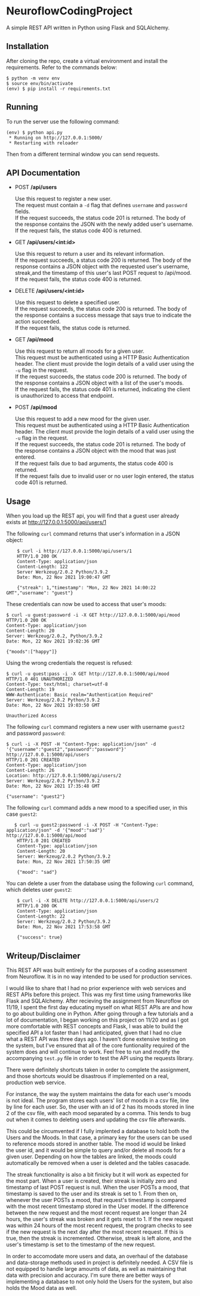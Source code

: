 NeuroflowCodingProject
=======================

A simple REST API written in Python using Flask and SQLAlchemy.

Installation
------------

After cloning the repo, create a virtual environment and install the requirements. Refer to the commands below:

    $ python -m venv env
    $ source env/bin/activate
    (env) $ pip install -r requirements.txt

Running
-------

To run the server use the following command:

    (env) $ python api.py
     * Running on http://127.0.0.1:5000/
     * Restarting with reloader

Then from a different terminal window you can send requests.

API Documentation
-----------------

- POST **/api/users**

    Use this request to register a new user.<br>
    The request must contain a `-d` flag that defines `username` and `password` fields.<br>
    If the request succeeds, the status code 201 is returned. The body of the response contains the JSON with the newly added user's username.<br>
    If the request fails, the status code 400 is returned.<br>

- GET **/api/users/&lt;int:id&gt;**

    Use this request to return a user and its relevant information.<br>
    If the request succeeds, a status code 200 is returned. The body of the response contains a JSON object with the requested user's username, streak,and the timestamp of this user's last POST request to /api/mood.<br>
    If the request fails, the status code 400 is returned.
    
- DELETE **/api/users/&lt;int:id&gt;**

    Use this request to delete a specified user.<br>
    If the request succeeds, the status code 200 is returned. The body of the response contains a success message that says true to indicate the action succeeded.<br>
    If the request fails, the status code is returned.

- GET **/api/mood**

    Use this request to return all moods for a given user.<br>
    This request must be authenticated using a HTTP Basic Authentication header. The client must provide the login details of a valid user using the `-u` flag in the request.<br>
    If the request succeeds, the status code 200 is returned. The body of the response contains a JSON object with a list of the user's moods.<br>
    If the request fails, the status code 401 is returned, indicating the client is unauthorized to access that endpoint.
    
- POST **/api/mood**

    Use this request to add a new mood for the given user.<br>
    This request must be authenticated using a HTTP Basic Authentication header. The client must provide the login details of a valid user using the `-u` flag in the request.<br>
    If the request succeeds, the status code 201 is returned. The body of the response contains a JSON object with the mood that was just entered.<br>
    If the request fails due to bad arguments, the status code 400 is returned.<br>
    If the request fails due to invalid user or no user login entered, the status code 401 is returned.

Usage
-------
When you load up the REST api, you will find that a guest user already exists at http://127.0.0.1:5000/api/users/1

The following `curl` command returns that user's information in a JSON object:

```
    $ curl -i http://127.0.0.1:5000/api/users/1
    HTTP/1.0 200 OK
    Content-Type: application/json
    Content-Length: 122
    Server Werkzeug/2.0.2 Python/3.9.2
    Date: Mon, 22 Nov 2021 19:00:47 GMT
    
    {"streak": 1,"timestamp": "Mon, 22 Nov 2021 14:00:22 GMT","username": "guest"}
```

These credentials can now be used to access that user's moods:

    $ curl -u guest:password -i -X GET http://127.0.0.1:5000/api/mood
    HTTP/1.0 200 OK
    Content-Type: application/json
    Content-Length: 20
    Server: Werkzeug/2.0.2, Python/3.9.2
    Date: Mon, 22 Nov 2021 19:02:36 GMT
    
    {"moods":["happy"]}
    
Using the wrong credentials the request is refused:

    $ curl -u guest:pass -i -X GET http://127.0.0.1:5000/api/mood
    HTTP/1.0 401 UNAUTHORIZED
    Content-Type: text/html; charset=utf-8
    Content-Length: 19
    WWW-Authenticate: Basic realm="Authentication Required"
    Server: Werkzeug/2.0.2 Python/3.9.2
    Date: Mon, 22 Nov 2021 19:03:50 GMT
    
    Unauthorized Access
    
The following `curl` command registers a new user with username `guest2` and password `password`:

    $ curl -i -X POST -H "Content-Type: application/json" -d '{"username":"guest2","password":"password"}' http://127.0.0.1:5000/api/users
    HTTP/1.0 201 CREATED
    Content-Type: application/json
    Content-Length: 26
    Location: http://127.0.0.1:5000/api/users/2
    Server: Werkzeug/2.0.2 Python/3.9.2
    Date: Mon, 22 Nov 2021 17:35:48 GMT
    
    {"username": "guest2"}
    
 
The following `curl` command adds a new mood to a specified user, in this case `guest2`:

```
   $ curl -u guest2:password -i -X POST -H "Content-Type: application/json" -d '{"mood":"sad"}' 
http://127.0.0.1:5000/api/mood
    HTTP/1.0 201 CREATED
    Content-Type: application/json
    Content-Length: 20
    Server: Werkzeug/2.0.2 Python/3.9.2
    Date: Mon, 22 Nov 2021 17:50:35 GMT
    
    {"mood": "sad"}
```

You can delete a user from the database using the following `curl` command, which deletes user `guest2`:

```
    $ curl -i -X DELETE http://127.0.0.1:5000/api/users/2
    HTTP/1.0 200 OK
    Content-Type: application/json
    Content-Length: 22
    Server: Werkzeug/2.0.2 Python/3.9.2
    Date: Mon, 22 Nov 2021 17:53:58 GMT
    
    {"success": true}
```

Writeup/Disclaimer
-------

This REST API was built entirely for the purposes of a coding assessment from Neuroflow. It is in no way intended to be used for production services. 

I would like to share that I had no prior experience with web services and REST APIs before this project. This was my first time using frameworks like Flask and SQLAlchemy. After recieving the assignment from Neuroflow on 11/19, I spent the first day educating myself on what REST APIs are and how to go about building one in Python. After going through a few tutorials and a lot of documentation, I began working on this project on 11/20 and as I got more comfortable with REST concepts and Flask, I was able to build the specified API a lot faster than I had anticipated, given that I had no clue what a REST API was three days ago. I haven't done extensive testing on the system, but I've ensured that all of the core funtionality required of the system does and will continue to work. Feel free to run and modify the accompanying `test.py` file in order to test the API using the requests library. 

There were definitely shortcuts taken in order to complete the assignment, and those shortcuts would be disastrous if implemented on a real, production web service. 

   For instance, the way the system maintains the data for each user's moods is not ideal. The program stores each users' list of moods in a csv file, line by line for each user. So, the user with an id of 2 has its moods stored in line 2 of the csv file, with each mood separated by a comma. This tends to bug out when it comes to deleting users and updating the csv file afterwards. 

   This could be circumvented if I fully implented a database to hold both the Users and the Moods. In that case, a primary key for the users can be used to reference moods stored in another table. The mood id would be linked the user id, and it would be simple to query and/or delete all moods for a given user. Depending on how the tables are linked, the moods could automatically be removed when a user is deleted and the tables casacade. 

The streak functionality is also a bit finicky but it will work as expected for the most part. When a user is created, their streak is initially zero and timestamp of last POST request is null. When the user POSTs a mood, that timestamp is saved to the user and its streak is set to 1. From then on, whenever the user POSTs a mood, that request's timestamp is compared with the most recent timestamp stored in the User model. If the difference between the new request and the most recent request are longer than 24 hours, the user's streak was broken and it gets reset to 1. If the new request was within 24 hours of the most recent request, the program checks to see if the new request is the next day after the most recent request. If this is true, then the streak is incremented. Otherwise, streak is left alone, and the user's timestamp is set to the timestamp of the new request.

In order to accomodate more users and data, an overhaul of the database and data-storage methods used in project is definitely needed. A CSV file is not equipped to handle large amounts of data, as well as maintaining that data with precision and accuracy. I'm sure there are better ways of implementing a database to not only hold the Users for the system, but also holds the Mood data as well. 


